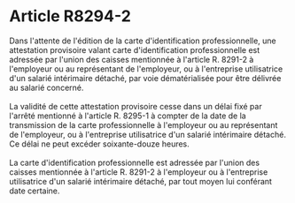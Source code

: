 # Article R8294-2

 

<p align="left">
  Dans l'attente de l'édition de la carte d'identification professionnelle, une attestation provisoire valant carte d'identification professionnelle est adressée par l'union des caisses mentionnée à l'article R. 8291-2 à l'employeur ou au représentant de l'employeur, ou à l'entreprise utilisatrice d'un salarié intérimaire détaché, par voie dématérialisée pour être délivrée au salarié concerné. <br /> <br /> La validité de cette attestation provisoire cesse dans un délai fixé par l'arrêté mentionné à l'article R. 8295-1 à compter de la date de la transmission de la carte professionnelle à l'employeur ou au représentant de l'employeur, ou à l'entreprise utilisatrice d'un salarié intérimaire détaché. Ce délai ne peut excéder soixante-douze heures. <br /> <br /> La carte d'identification professionnelle est adressée par l'union des caisses mentionnée à l'article R. 8291-2 à l'employeur ou à l'entreprise utilisatrice d'un salarié intérimaire détaché, par tout moyen lui conférant date certaine. <br /> <br /> <br />
</p>